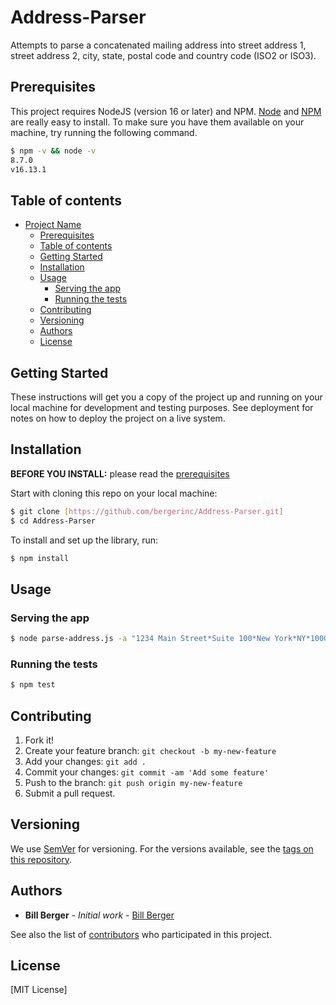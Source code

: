 # Address-Parser
Attempts to parse a concatenated mailing address into street address 1, street address 2, city, state, postal code and country code (ISO2 or ISO3).

## Prerequisites

This project requires NodeJS (version 16 or later) and NPM.
[Node](http://nodejs.org/) and [NPM](https://npmjs.org/) are really easy to install.
To make sure you have them available on your machine,
try running the following command.

```sh
$ npm -v && node -v
8.7.0
v16.13.1
```

## Table of contents

- [Project Name](#project-name)
  - [Prerequisites](#prerequisites)
  - [Table of contents](#table-of-contents)
  - [Getting Started](#getting-started)
  - [Installation](#installation)
  - [Usage](#usage)
    - [Serving the app](#serving-the-app)
    - [Running the tests](#running-the-tests)
  - [Contributing](#contributing)
  - [Versioning](#versioning)
  - [Authors](#authors)
  - [License](#license)

## Getting Started

These instructions will get you a copy of the project up and running on your local machine for development and testing purposes. See deployment for notes on how to deploy the project on a live system.

## Installation

**BEFORE YOU INSTALL:** please read the [prerequisites](#prerequisites)

Start with cloning this repo on your local machine:

```sh
$ git clone [https://github.com/bergerinc/Address-Parser.git]
$ cd Address-Parser
```

To install and set up the library, run:

```sh
$ npm install
```

## Usage

### Serving the app

```sh
$ node parse-address.js -a "1234 Main Street*Suite 100*New York*NY*10001*USA" -d "*"
```

### Running the tests

```sh
$ npm test
```

## Contributing

1.  Fork it!
2.  Create your feature branch: `git checkout -b my-new-feature`
3.  Add your changes: `git add .`
4.  Commit your changes: `git commit -am 'Add some feature'`
5.  Push to the branch: `git push origin my-new-feature`
6.  Submit a pull request.


## Versioning

We use [SemVer](http://semver.org/) for versioning. For the versions available, see the [tags on this repository](https://github.com/your/project/tags).

## Authors

* **Bill Berger** - *Initial work* - [Bill Berger](https://github.com/bergerinc)

See also the list of [contributors](https://github.com/bergerinc/address-parser/contributors) who participated in this project.

## License

[MIT License]
